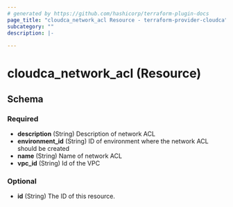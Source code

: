 ```yaml
---
# generated by https://github.com/hashicorp/terraform-plugin-docs
page_title: "cloudca_network_acl Resource - terraform-provider-cloudca"
subcategory: ""
description: |-
  
---
```


# cloudca_network_acl (Resource)





<!-- schema generated by tfplugindocs -->
## Schema

### Required

- **description** (String) Description of network ACL
- **environment_id** (String) ID of environment where the network ACL should be created
- **name** (String) Name of network ACL
- **vpc_id** (String) Id of the VPC

### Optional

- **id** (String) The ID of this resource.



